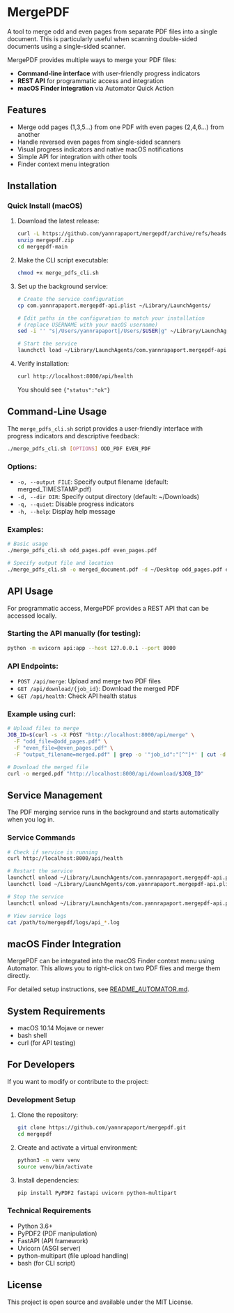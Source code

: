 # MergePDF

A tool to merge odd and even pages from separate PDF files into a single document. This is particularly useful when scanning double-sided documents using a single-sided scanner.

MergePDF provides multiple ways to merge your PDF files:

- **Command-line interface** with user-friendly progress indicators
- **REST API** for programmatic access and integration
- **macOS Finder integration** via Automator Quick Action

## Features

- Merge odd pages (1,3,5...) from one PDF with even pages (2,4,6...) from another
- Handle reversed even pages from single-sided scanners
- Visual progress indicators and native macOS notifications
- Simple API for integration with other tools
- Finder context menu integration

## Installation

### Quick Install (macOS)

1. Download the latest release:
   ```bash
   curl -L https://github.com/yannrapaport/mergepdf/archive/refs/heads/main.zip -o mergepdf.zip
   unzip mergepdf.zip
   cd mergepdf-main
   ```

2. Make the CLI script executable:
   ```bash
   chmod +x merge_pdfs_cli.sh
   ```

3. Set up the background service:
   ```bash
   # Create the service configuration
   cp com.yannrapaport.mergepdf-api.plist ~/Library/LaunchAgents/
   
   # Edit paths in the configuration to match your installation
   # (replace USERNAME with your macOS username)
   sed -i '' "s|/Users/yannrapaport|/Users/$USER|g" ~/Library/LaunchAgents/com.yannrapaport.mergepdf-api.plist
   
   # Start the service
   launchctl load ~/Library/LaunchAgents/com.yannrapaport.mergepdf-api.plist
   ```

4. Verify installation:
   ```bash
   curl http://localhost:8000/api/health
   ```
   
   You should see `{"status":"ok"}`

## Command-Line Usage

The `merge_pdfs_cli.sh` script provides a user-friendly interface with progress indicators and descriptive feedback:

```bash
./merge_pdfs_cli.sh [OPTIONS] ODD_PDF EVEN_PDF
```

### Options:

* `-o, --output FILE`: Specify output filename (default: merged_TIMESTAMP.pdf)
* `-d, --dir DIR`: Specify output directory (default: ~/Downloads)
* `-q, --quiet`: Disable progress indicators
* `-h, --help`: Display help message

### Examples:

```bash
# Basic usage
./merge_pdfs_cli.sh odd_pages.pdf even_pages.pdf

# Specify output file and location
./merge_pdfs_cli.sh -o merged_document.pdf -d ~/Desktop odd_pages.pdf even_pages.pdf
```

## API Usage

For programmatic access, MergePDF provides a REST API that can be accessed locally.

### Starting the API manually (for testing):

```bash
python -m uvicorn api:app --host 127.0.0.1 --port 8000
```

### API Endpoints:

* `POST /api/merge`: Upload and merge two PDF files
* `GET /api/download/{job_id}`: Download the merged PDF
* `GET /api/health`: Check API health status

### Example using curl:

```bash
# Upload files to merge
JOB_ID=$(curl -s -X POST "http://localhost:8000/api/merge" \
  -F "odd_file=@odd_pages.pdf" \
  -F "even_file=@even_pages.pdf" \
  -F "output_filename=merged.pdf" | grep -o '"job_id":"[^"]*' | cut -d'"' -f4)

# Download the merged file
curl -o merged.pdf "http://localhost:8000/api/download/$JOB_ID"
```

## Service Management

The PDF merging service runs in the background and starts automatically when you log in.

### Service Commands

```bash
# Check if service is running
curl http://localhost:8000/api/health

# Restart the service
launchctl unload ~/Library/LaunchAgents/com.yannrapaport.mergepdf-api.plist
launchctl load ~/Library/LaunchAgents/com.yannrapaport.mergepdf-api.plist

# Stop the service
launchctl unload ~/Library/LaunchAgents/com.yannrapaport.mergepdf-api.plist

# View service logs
cat /path/to/mergepdf/logs/api_*.log
```

## macOS Finder Integration

MergePDF can be integrated into the macOS Finder context menu using Automator. This allows you to right-click on two PDF files and merge them directly.

For detailed setup instructions, see [README_AUTOMATOR.md](README_AUTOMATOR.md).

## System Requirements

* macOS 10.14 Mojave or newer
* bash shell
* curl (for API testing)

## For Developers

If you want to modify or contribute to the project:

### Development Setup

1. Clone the repository:
   ```bash
   git clone https://github.com/yannrapaport/mergepdf.git
   cd mergepdf
   ```

2. Create and activate a virtual environment:
   ```bash
   python3 -m venv venv
   source venv/bin/activate
   ```

3. Install dependencies:
   ```bash
   pip install PyPDF2 fastapi uvicorn python-multipart
   ```

### Technical Requirements

* Python 3.6+
* PyPDF2 (PDF manipulation)
* FastAPI (API framework)
* Uvicorn (ASGI server)
* python-multipart (file upload handling)
* bash (for CLI script)

## License

This project is open source and available under the MIT License.

